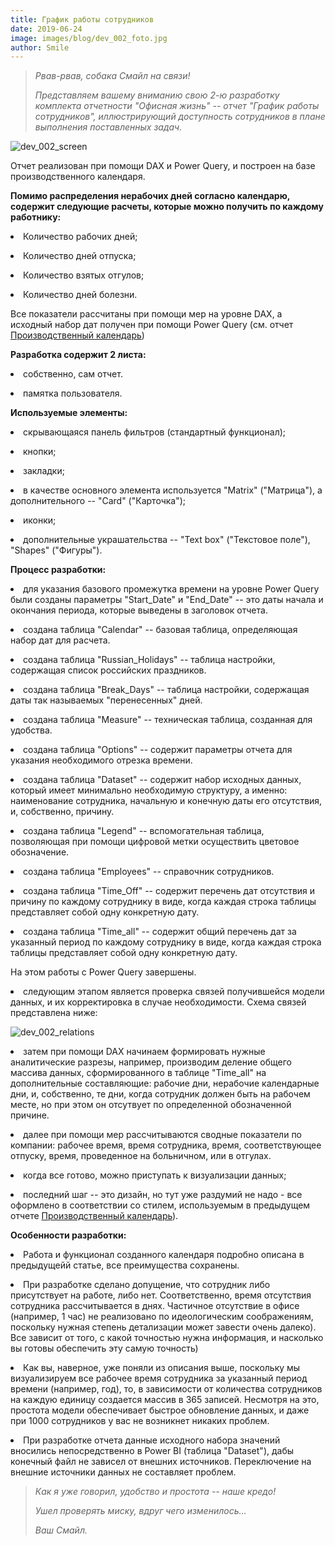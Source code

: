 ```yaml
---
title: График работы сотрудников
date: 2019-06-24
image: images/blog/dev_002_foto.jpg
author: Smile
---
```


> *Рвав-рвав, собака Смайл на связи!*
>
> *Представляем вашему вниманию свою 2-ю разработку комплекта отчетности "Офисная жизнь" -- отчет "График работы сотрудников", иллюстрирующий доступность сотрудников в плане выполнения поставленных задач.*
>

![dev_002_screen](https://kkadikin.ru/images/blog/dev_002_screen.jpg)

Отчет реализован при помощи DAX и Power Query, и построен на базе производственного календаря.

**Помимо распределения нерабочих дней согласно календарю, содержит следующие расчеты, которые можно получить по каждому работнику:** 

**<li>** Количество рабочих дней;

**<li>** Количество дней отпуска;

**<li>** Количество взятых отгулов;

**<li>** Количество дней болезни.

Все показатели рассчитаны при помощи мер на уровне DAX, а исходный набор дат получен при помощи Power Query (см. отчет [Производственный календарь](https://kkadikin.ru/ru/blog/development_ru/dev_001/))


**Разработка содержит 2 листа:**

**<li>** собственно, сам отчет.

**<li>** памятка пользователя.

**Используемые элементы:**

**<li>** скрывающаяся панель фильтров (стандартный функционал);

**<li>** кнопки;

**<li>** закладки;

**<li>** в качестве основного элемента используется "Matrix" ("Матрица"), а дополнительного -- "Card" ("Карточка");

**<li>** иконки;

**<li>** дополнительные украшательства -- "Text box" ("Текстовое поле"), "Shapes" ("Фигуры").

**Процесс разработки:**

**<li>** для указания базового промежутка времени на уровне Power Query были созданы параметры "Start_Date" и "End_Date"  -- это даты начала и окончания периода, которые выведены в заголовок отчета.

**<li>** создана таблица "Calendar" -- базовая таблица, определяющая набор дат для расчета.

**<li>** создана таблица "Russian_Holidays" -- таблица настройки, содержащая список российских праздников.

**<li>** создана таблица "Break_Days" -- таблица настройки, содержащая даты так называемых "перенесенных" дней.

**<li>** создана таблица "Measure" -- техническая таблица, созданная для удобства.

**<li>** создана таблица "Options" -- содержит параметры отчета для указания необходимого отрезка времени.

**<li>** создана таблица "Dataset" -- содержит набор исходных данных, который имеет минимально необходимую структуру, а именно: наименование сотрудника, начальную и конечную даты его отсутствия, и, собственно, причину.

**<li>** создана таблица "Legend" -- вспомогательная таблица, позволяющая при помощи цифровой метки осуществить цветовое обозначение.

**<li>** создана таблица "Employees" -- справочник сотрудников.

**<li>** создана таблица "Time_Off" -- содержит перечень дат отсутствия и причину по каждому сотруднику в виде, когда каждая строка таблицы представляет собой одну конкретную дату.

**<li>** создана таблица "Time_all" -- содержит общий перечень дат за указанный период по каждому сотруднику в виде, когда каждая строка таблицы представляет собой одну конкретную дату.

На этом работы с Power Query завершены. 

**<li>** следующим этапом является проверка связей получившейся модели данных, и их корректировка в случае необходимости. Схема связей представлена ниже:

![dev_002_relations](https://kkadikin.ru/images/blog/dev_002_relations.jpg)

**<li>** затем при помощи DAX начинаем формировать нужные аналитические разрезы, например, производим деление общего массива данных, сформированного в таблице "Time_all" на дополнительные составляющие: рабочие дни, нерабочие календарные дни, и, собственно, те дни, когда сотрудник должен быть на рабочем месте, но при этом он отсутвует по определенной обозначенной причине.

**<li>** далее при помощи мер рассчитываются сводные показатели по компании: рабочее время, время сотрудника, время, соответствующее отпуску, время, проведенное на больничном, или в отгулах. 

**<li>** когда все готово, можно приступать к визуализации данных;

**<li>** последний шаг -- это дизайн, но тут уже раздумий не надо - все оформлено в соответствии со стилем, используемым в предыдущем отчете [Производственный календарь](https://kkadikin.ru/ru/blog/development_ru/dev_001/)).

**Особенности разработки:**

**<li>** Работа и функционал созданного календаря подробно описана в предыдущейй статье, все преимущества сохранены.

**<li>** При разработке сделано допущение, что сотрудник либо присутствует на работе, либо нет. Соответственно, время отсутствия сотрудника рассчитывается в днях. Частичное отсутствие в офисе (например, 1 час) не реализовано по идеологическим соображениям, поскольку нужная степень детализации может завести очень далеко). Все зависит от того, с какой точностью нужна информация, и насколько вы готовы обеспечить эту самую точность)

**<li>** Как вы, наверное, уже поняли из описания выше, поскольку мы визуализируем все рабочее время сотрудника за указанный период времени (например, год), то, в зависимости от количества сотрудников на каждую единицу создается массив в 365 записей.
Несмотря на это, простота модели обеспечивает быстрое обновление данных, и даже при 1000 сотрудников у вас не возникнет никаких проблем.

**<li>** При разработке отчета данные исходного набора значений вносились непосредственно в Power BI (таблица "Dataset"), дабы конечный файл не зависел от внешних источников. Переключение на внешние источники данных не составляет проблем.

> *Как я уже говорил, удобство и простота -- наше кредо!*
>
> *Ушел проверять миску, вдруг чего изменилось...*
>
> *Ваш Смайл.*
